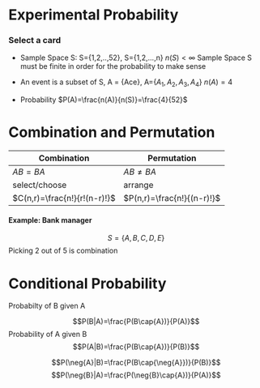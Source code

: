 # Experimental Probability

### Select a card

- Sample Space S: S={1,2,..,52}, S={1,2,...,n} $n(S)<\infty$
Sample Space S must be finite in order for the probability to make sense

- An event is a subset of S, A = {Ace}, A={$A_1,A_2,A_3,A_4$} $n(A)=4$

- Probability $P(A)=\frac{n(A)}{n(S)}=\frac{4}{52}$

# Combination and Permutation

| Combination                  | Permutation                |
| ---------------------------- | -------------------------- |
| $AB=BA$                      | $AB\neq BA$                |
| select/choose                | arrange                    |
| $C(n,r)=\frac{n!}{r!(n-r)!}$ | $P(n,r)=\frac{n!}{(n-r)!}$ |

#### Example: Bank manager 
$$S=\{A,B,C,D,E\}$$
Picking 2 out of 5 is combination 

# Conditional Probability

Probabilty of B given A

$$P(B|A)=\frac{P(B\cap{A})}{P(A)}$$
Probability of A given B
$$P(A|B)=\frac{P(B\cap{A})}{P(B)}$$

$$P(\neg{A}|B)=\frac{P(B\cap{\neg{A}})}{P(B)}$$
$$P(\neg{B}|A)=\frac{P(\neg{B}\cap{A})}{P(A)}$$


